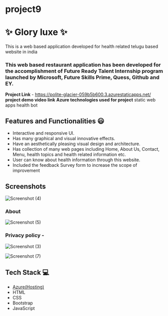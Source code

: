 # project9
# ✨ Glory luxe ✨

This is a web based application developed for health related telugu based website in india

### This web based restaurant application has been developed for the accomplishment of Future Ready Talent Internship program launched by Microsoft, Future Skills Prime, Quess, Github and EY.


**Project Link** - https://polite-glacier-059b5b600.3.azurestaticapps.net/
**project demo video link**
**Azure technologies used for project**
 static web apps
 health bot


## Features and Functionalities 😃

- Interactive and responsive UI.
- Has many graphical and visual innovative effects.
- Have an aesthetically pleasing visual design and architecture.
- Has collection of many web pages including Home, About Us, Contact, Menu, health topics and health related information etc.
- User can know about health information through this website.
- Included the feedback Survey form to increase the scope of improvement 

## Screenshots


![Screenshot (4)](https://github.com/SharmilaSetti/project9/assets/123612250/cb8c7fcc-1eba-437a-8527-dc2229260779)




   

### About 
![Screenshot (5)](https://github.com/SharmilaSetti/project9/assets/123612250/44308eeb-04c2-4493-b51f-ff51dd0dd7ae)


### Privacy policy -


![Screenshot (3)](https://github.com/SharmilaSetti/project9/assets/123612250/ff06f213-eb29-4588-9d40-59487ca544bd)




![Screenshot (7)](https://github.com/SharmilaSetti/project9/assets/123612250/f944b49c-8c7d-47bb-9bf5-d1cf19e8222a)

## Tech Stack 💻

- [Azure(Hosting)](https://azure.microsoft.com/en-in/features/azure-portal/)
- HTML
- CSS
- Bootstrap
- JavaScript
